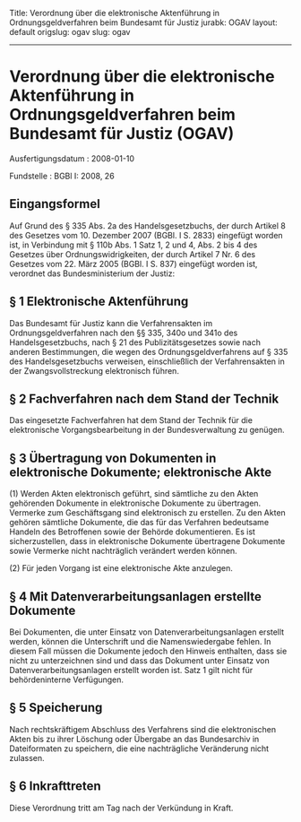 Title: Verordnung über die elektronische Aktenführung in Ordnungsgeldverfahren beim
  Bundesamt für Justiz
jurabk: OGAV
layout: default
origslug: ogav
slug: ogav

---

# Verordnung über die elektronische Aktenführung in Ordnungsgeldverfahren beim Bundesamt für Justiz (OGAV)

Ausfertigungsdatum
:   2008-01-10

Fundstelle
:   BGBl I: 2008, 26


## Eingangsformel

Auf Grund des § 335 Abs. 2a des Handelsgesetzbuchs, der durch Artikel
8 des Gesetzes vom 10. Dezember 2007 (BGBl. I S. 2833) eingefügt
worden ist, in Verbindung mit § 110b Abs. 1 Satz 1, 2 und 4, Abs. 2
bis 4 des Gesetzes über Ordnungswidrigkeiten, der durch Artikel 7 Nr.
6 des Gesetzes vom 22. März 2005 (BGBl. I S. 837) eingefügt worden
ist, verordnet das Bundesministerium der Justiz:


## § 1 Elektronische Aktenführung

Das Bundesamt für Justiz kann die Verfahrensakten im
Ordnungsgeldverfahren nach den §§ 335, 340o und 341o des
Handelsgesetzbuchs, nach § 21 des Publizitätsgesetzes sowie nach
anderen Bestimmungen, die wegen des Ordnungsgeldverfahrens auf § 335
des Handelsgesetzbuchs verweisen, einschließlich der Verfahrensakten
in der Zwangsvollstreckung elektronisch führen.


## § 2 Fachverfahren nach dem Stand der Technik

Das eingesetzte Fachverfahren hat dem Stand der Technik für die
elektronische Vorgangsbearbeitung in der Bundesverwaltung zu genügen.


## § 3 Übertragung von Dokumenten in elektronische Dokumente; elektronische Akte

(1) Werden Akten elektronisch geführt, sind sämtliche zu den Akten
gehörenden Dokumente in elektronische Dokumente zu übertragen.
Vermerke zum Geschäftsgang sind elektronisch zu erstellen. Zu den
Akten gehören sämtliche Dokumente, die das für das Verfahren
bedeutsame Handeln des Betroffenen sowie der Behörde dokumentieren. Es
ist sicherzustellen, dass in elektronische Dokumente übertragene
Dokumente sowie Vermerke nicht nachträglich verändert werden können.

(2) Für jeden Vorgang ist eine elektronische Akte anzulegen.


## § 4 Mit Datenverarbeitungsanlagen erstellte Dokumente

Bei Dokumenten, die unter Einsatz von Datenverarbeitungsanlagen
erstellt werden, können die Unterschrift und die Namenswiedergabe
fehlen. In diesem Fall müssen die Dokumente jedoch den Hinweis
enthalten, dass sie nicht zu unterzeichnen sind und dass das Dokument
unter Einsatz von Datenverarbeitungsanlagen erstellt worden ist. Satz
1 gilt nicht für behördeninterne Verfügungen.


## § 5 Speicherung

Nach rechtskräftigem Abschluss des Verfahrens sind die elektronischen
Akten bis zu ihrer Löschung oder Übergabe an das Bundesarchiv in
Dateiformaten zu speichern, die eine nachträgliche Veränderung nicht
zulassen.


## § 6 Inkrafttreten

Diese Verordnung tritt am Tag nach der Verkündung in Kraft.

